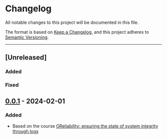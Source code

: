 # Changelog

All notable changes to this project will be documented in this file.

The format is based on [Keep a Changelog](https://keepachangelog.com/en/1.0.0/),
and this project adheres to [Semantic Versioning](https://semver.org/spec/v2.0.0.html).

---

## [Unreleased]
### Added

### Fixed



## [0.0.1] - 2024-02-01
### Added

- Based on the course [OReliability: ensuring the state of system integrity through logs](https://cursos.alura.com.br/course/confiabilidade-garantindo-estado-integridade)

[0.1.0]: https://github.com/jtonynet/observability-logs/compare/v0.0.1...v0.1.0
[0.0.1]: https://github.com/jtonynet/observability-logs/releases/tag/v0.0.0